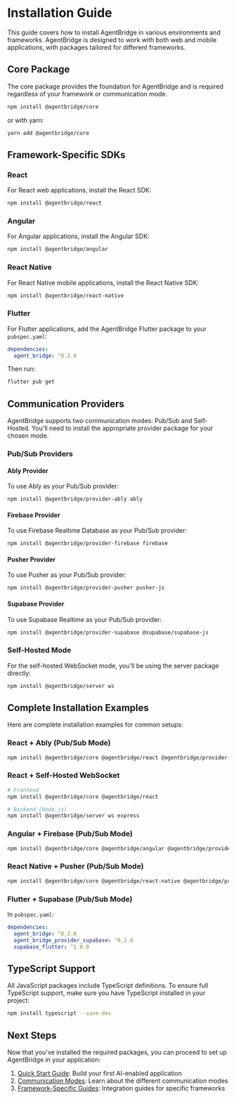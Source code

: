 # Installation Guide

This guide covers how to install AgentBridge in various environments and frameworks. AgentBridge is designed to work with both web and mobile applications, with packages tailored for different frameworks.

## Core Package

The core package provides the foundation for AgentBridge and is required regardless of your framework or communication mode.

```bash
npm install @agentbridge/core
```

or with yarn:

```bash
yarn add @agentbridge/core
```

## Framework-Specific SDKs

### React

For React web applications, install the React SDK:

```bash
npm install @agentbridge/react
```

### Angular

For Angular applications, install the Angular SDK:

```bash
npm install @agentbridge/angular
```

### React Native

For React Native mobile applications, install the React Native SDK:

```bash
npm install @agentbridge/react-native
```

### Flutter

For Flutter applications, add the AgentBridge Flutter package to your `pubspec.yaml`:

```yaml
dependencies:
  agent_bridge: ^0.2.0
```

Then run:

```bash
flutter pub get
```

## Communication Providers

AgentBridge supports two communication modes: Pub/Sub and Self-Hosted. You'll need to install the appropriate provider package for your chosen mode.

### Pub/Sub Providers

#### Ably Provider

To use Ably as your Pub/Sub provider:

```bash
npm install @agentbridge/provider-ably ably
```

#### Firebase Provider

To use Firebase Realtime Database as your Pub/Sub provider:

```bash
npm install @agentbridge/provider-firebase firebase
```

#### Pusher Provider

To use Pusher as your Pub/Sub provider:

```bash
npm install @agentbridge/provider-pusher pusher-js
```

#### Supabase Provider

To use Supabase Realtime as your Pub/Sub provider:

```bash
npm install @agentbridge/provider-supabase @supabase/supabase-js
```

### Self-Hosted Mode

For the self-hosted WebSocket mode, you'll be using the server package directly:

```bash
npm install @agentbridge/server ws
```

## Complete Installation Examples

Here are complete installation examples for common setups:

### React + Ably (Pub/Sub Mode)

```bash
npm install @agentbridge/core @agentbridge/react @agentbridge/provider-ably ably
```

### React + Self-Hosted WebSocket

```bash
# Frontend
npm install @agentbridge/core @agentbridge/react

# Backend (Node.js)
npm install @agentbridge/server ws express
```

### Angular + Firebase (Pub/Sub Mode)

```bash
npm install @agentbridge/core @agentbridge/angular @agentbridge/provider-firebase firebase
```

### React Native + Pusher (Pub/Sub Mode)

```bash
npm install @agentbridge/core @agentbridge/react-native @agentbridge/provider-pusher pusher-js
```

### Flutter + Supabase (Pub/Sub Mode)

In `pubspec.yaml`:

```yaml
dependencies:
  agent_bridge: ^0.2.0
  agent_bridge_provider_supabase: ^0.2.0
  supabase_flutter: ^1.0.0
```

## TypeScript Support

All JavaScript packages include TypeScript definitions. To ensure full TypeScript support, make sure you have TypeScript installed in your project:

```bash
npm install typescript --save-dev
```

## Next Steps

Now that you've installed the required packages, you can proceed to set up AgentBridge in your application:

1. [Quick Start Guide](./quick-start.md): Build your first AI-enabled application
2. [Communication Modes](./communication-modes.md): Learn about the different communication modes
3. [Framework-Specific Guides](../web/index.md): Integration guides for specific frameworks 